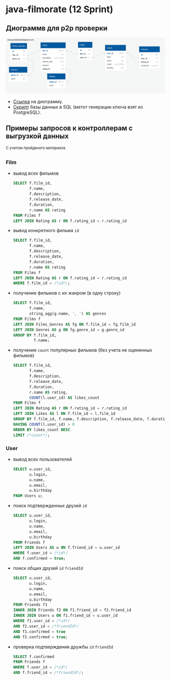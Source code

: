 # java-filmorate (12 Sprint)

## Диограммв для p2p проверки
![изображение](src/ER-diagram/QuickDBD-12_sprint.png)

* [Ссылка](https://app.quickdatabasediagrams.com/#/d/i89NpA) на диограмму.
* [Скрипт](src/ER-diagram/QuickDBD-12_sprint.sql) базы данных в SQL (метот генерации ключа взят из PostgreSQL).

## Примеры запросов к контроллерам с выгрузкой данных
<sup>С учетом пройденого материала</sup>

### Film
  * вывод всех фильмов
    ```SQL
    SELECT f.film_id,
           f.name,
           f.description,
           f.release_date,
           f.duration,
           r.name AS rating
    FROM Films f
    LEFT JOIN Rating AS r ON f.rating_id = r.rating_id
    ```
  
  * вывод конкретного фильма `id`
    ```SQL
    SELECT f.film_id,
           f.name,
           f.description,
           f.release_date,
           f.duration,
           r.name AS rating
    FROM Films f
    LEFT JOIN Rating AS r ON f.rating_id = r.rating_id
    WHERE f.film_id = /*id*/;
    ```
  * получение фильмов с их жанром (в одну строку)
    ```SQL
    SELECT f.film_id,
           f.name,
           string_agg(g.name, ', ') AS genres
    FROM Films f
    LEFT JOIN Films_Genres AS fg ON f.film_id = fg.film_id
    LEFT JOIN Genres AS g ON fg.genre_id = g.genre_id
    GROUP BY f.film_id,
             f.name;
    ```
    
  * получение `count` популярных фильмов (без учета не оцененных фильмов)
    ```SQL
    SELECT f.film_id,
           f.name,
           f.description,
           f.release_date,
           f.duration,
           r.name AS rating,
           COUNT(l.user_id) AS likes_count
    FROM Films f
    LEFT JOIN Rating AS r ON f.rating_id = r.rating_id
    LEFT JOIN Likes AS l ON f.film_id = l.film_id
    GROUP BY f.film_id, f.name, f.description, f.release_date, f.duration, r.name
    HAVING COUNT(l.user_id) > 0
    ORDER BY likes_count DESC
    LIMIT /*count*/;
    ```

### User
* вывод всех пользователей
  ```SQL
  SELECT u.user_id,
         u.login,
         u.name,
         u.email,
         u.birthday
  FROM Users u;
  ```

* поиск подтвержденных друзей `id`
  ```SQL
  SELECT u.user_id,
         u.login,
         u.name,
         u.email,
         u.birthday
  FROM Friends f
  LEFT JOIN Users AS u ON f.friend_id = u.user_id
  WHERE f.user_id = /*id*/
  AND f.confirmed = true;
  ```
  
* поиск общих друзей `id` `friendId`
  ```SQL
  SELECT u.user_id,
         u.login,
         u.name,
         u.email,
         u.birthday
  FROM Friends f1
  INNER JOIN Friends f2 ON f1.friend_id = f2.friend_id
  INNER JOIN Users u ON f1.friend_id = u.user_id
  WHERE f1.user_id = /*id*/
  AND f2.user_id = /*friendId*/
  AND f1.confirmed = true
  AND f2.confirmed = true;
  ```

* проверка подтверждения дружбы `id` `friendId`
  ```SQL
  SELECT f.confirmed
  FROM Friends f
  WHERE f.user_id = /*id*/
  AND f.friend_id = /*friendId*/;
  ```
